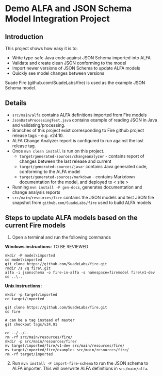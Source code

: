 Demo ALFA and JSON Schema Model Integration Project
===================================================

Introduction
------------
This project shows how easy it is to:
- Write type-safe Java code against JSON Schema imported into ALFA
- Validate and create clean JSON conforming to the model
- Import newer versions of JSON Schema to update ALFA models
- Quickly see model changes between versions 

Suade Fire (github.com/SuadeLabs/fire) is used as the example JSON Schema model.  

Details
-------

- `src/main/alfa` contains ALFA definitions imported from Fire models
- `JsonDataProcessingTest.java` contains example of reading JSON in Java and validating/processing.
- Branches of this project exist corresponding to Fire github project release tags - e.g. v24.10. 
- ALFA Change Analyzer report is configured to run against the last release tag.
- Once `mvn clean install` is run on this project.
  - `target/generated-sources/changeanalyzer` - contains report of changes between the last release and current
  - `target/generated-sources/java`- contains Java generated code, conforming to the ALFA model 
  - `target/generated-sources/markdown` - contains Markdown documentation for the model, and deployed to < site >
- Running `mvn install -P gen-docs`, generates documentation and change analysis reports
- `src/main/resources/fire` contains the JSON models and test JSON file snapshot from `github.com/SuadeLabs/fire` used to build ALFA models

Steps to update ALFA models based on the current Fire models
------------------------------------------------------------

1. Open a terminal and run the following commands

**Windows instructions:** 
TO BE REVIEWED
```
mkdir -P model\imported
cd model\imported
git clone https://github.com/SuadeLabs/fire.git
rmdir /s /q fire\.git
alfa -i jsonschema -o fire-in-alfa -s namespace=firemodel fire\v1-dev
cd ..\..
```

**Unix instructions:**
```
mkdir -p target/imported
cd target/imported

git clone https://github.com/SuadeLabs/fire.git
cd fire

# can be a tag instead of master
git checkout tags/v24.01

cd ../../..
rm -rf src/main/resources/fire/
mkdir -p src/main/resources/fire/
mv target/imported/fire/v1-dev src/main/resources/fire/
mv target/imported/fire/examples src/main/resources/fire/
rm -rf target/imported
```

2. Run `mvn install -P import-fire-schema` to run the JSON schema to ALFA importer.
   This will overwrite ALFA definitions in `src/main/alfa`.

